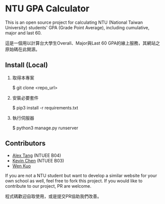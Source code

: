 # NTU GPA Calculator

This is an open source project for calculating NTU (National Taiwan University) students' GPA (Grade Point Average), including cumulative, major and last 60.

這是一個用以計算台大學生Overall、Major與Last 60 GPA的線上服務，其網站之原始碼在此開源。

## Install (Local)

1. 取得本專案

    $ git clone <repo_url>

2. 安裝必要套件

    $ pip3 install -r requirements.txt

3. 執行伺服器

    $ python3 manage.py runserver

## Contributors

+ [Alex Tang](https://github.com/cplalexandtang) (NTUEE B04)
+ [Kevin Chen](https://github.com/kevin85421) (NTUEE B03)
+ [Wen Kuo](https://github.com/Taxod)

If you are not a NTU student but want to develop a similar website for your own school as well, feel free to fork this project. If you would like to contribute to our project, PR are welcome.

程式碼歡迎自取使用，或是提交PR協助我們改善。
